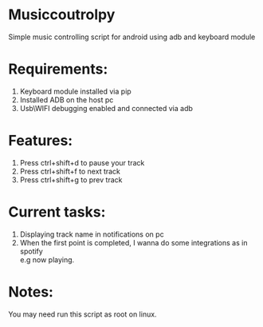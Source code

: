 # Musiccoutrolpy
Simple music controlling script for android using adb and keyboard module

# Requirements:
1. Keyboard module installed via pip
2. Installed ADB on the host pc
3. Usb\WIFI debugging enabled and connected via adb
 

# Features:
1. Press ctrl+shift+d to pause your track
2. Press ctrl+shift+f to next track
3. Press ctrl+shift+g to prev track

# Current tasks:
1. Displaying track name in notifications on pc
2. When the first point is completed, I wanna do some integrations as in spotify\
e.g now playing.


# Notes:
You may need run this script as root on linux.

